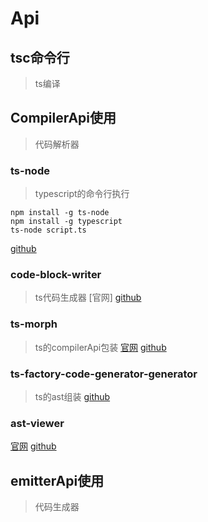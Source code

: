 # Api

## tsc命令行
>ts编译

## CompilerApi使用
> 代码解析器

### ts-node
> typescript的命令行执行
```
npm install -g ts-node
npm install -g typescript
ts-node script.ts
```
[github](https://github.com/TypeStrong/ts-node)

### code-block-writer
> ts代码生成器
[官网]
[github](https://github.com/dsherret/code-block-writer)

### ts-morph
> ts的compilerApi包装
[官网](https://ts-morph.com/)
[github](https://github.com/dsherret/ts-morph)

### ts-factory-code-generator-generator
> ts的ast组装
[github](https://github.com/dsherret/ts-factory-code-generator-generator)
### ast-viewer
[官网](https://ts-ast-viewer.com/#)
[github](https://github.com/dsherret/ts-ast-viewer)
## emitterApi使用
> 代码生成器
